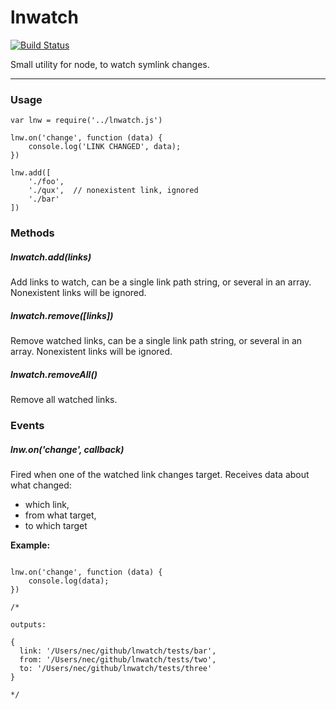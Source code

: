 # lnwatch

[![Build Status](https://travis-ci.org/necccc/lnwatch.svg?branch=master)](https://travis-ci.org/necccc/lnwatch)

Small utility for node, to watch symlink changes.

---

### Usage

```
var lnw = require('../lnwatch.js')

lnw.on('change', function (data) {
	console.log('LINK CHANGED', data);
})

lnw.add([
	'./foo',
	'./qux',  // nonexistent link, ignored
	'./bar'
])

```

### Methods

##### lnwatch.add(links)

Add links to watch, can be a single link path string, or several in an array.
Nonexistent links will be ignored.

##### lnwatch.remove([links])

Remove watched links, can be a single link path string, or several in an array.
Nonexistent links will be ignored.

##### lnwatch.removeAll()

Remove all watched links.

### Events

##### lnw.on('change', callback)

Fired when one of the watched link changes target. Receives data about what changed:

- which link, 
- from what target, 
- to which target 

**Example:**


```

lnw.on('change', function (data) {
	console.log(data);
})

/* 

outputs:

{ 
  link: '/Users/nec/github/lnwatch/tests/bar',
  from: '/Users/nec/github/lnwatch/tests/two',
  to: '/Users/nec/github/lnwatch/tests/three' 
}

*/

```

